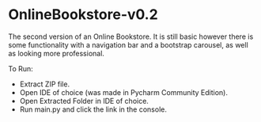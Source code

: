 # OnlineBookstore-v0.2
The second version of an Online Bookstore. It is still basic however there is some functionality with a navigation bar and a bootstrap carousel, as well as looking more professional.

To Run:
- Extract ZIP file.
- Open IDE of choice (was made in Pycharm Community Edition).
- Open Extracted Folder in IDE of choice.
- Run main.py and click the link in the console.
